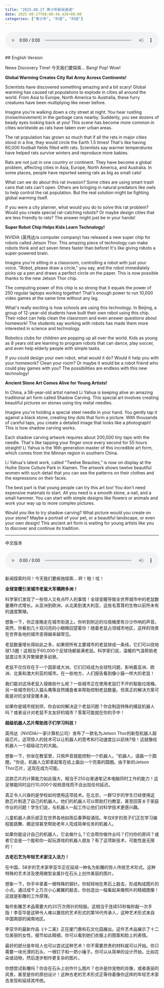 ```yaml
---
title: "2025.08.27 青少年新闻速递"
date: 2025-08-27T08:00:44.436+08:00
categories: ["青少年", "科普", "科技"]
---
```

<audio controls style="width: 100%; max-width: 900px; margin: 1.5em 0; display: block;">
<source src="/mp3/teen_news/20250827.en.wav" type="audio/wav">
</audio>
## English Version

News Discovery Time! 今天我们要探索...
Bang! Pop! Wow!

**Global Warming Creates City Rat Army Across Continents!**

Scientists have discovered something amazing and a bit scary! Global warming has caused rat populations to explode in cities all around the world. From Asia to Europe, North America to Australia, these furry creatures have been multiplying like never before.

Imagine you're walking down a city street at night. You hear rustling (noise/movement) in the garbage cans nearby. Suddenly, you see dozens of beady eyes looking back at you! This scene has become more common in cities worldwide as rats have taken over urban areas.

The rat population has grown so much that if all the rats in major cities stood in a line, they would circle the Earth 1.5 times! That's like having 60,000 football fields filled with rats. Scientists say warmer temperatures have helped rats survive winters and reproduce more babies.

Rats are not just in one country or continent. They have become a global problem, affecting cities in Asia, Europe, North America, and Australia. In some places, people have reported seeing rats as big as small cats!

What can we do about this rat invasion? Some cities are using smart trash cans that rats can't open. Others are bringing in natural predators like owls to help control the rat population. But the real solution might be fighting global warming itself.

If you were a city planner, what would you do to solve this rat problem? Would you create special rat-catching robots? Or maybe design cities that are less friendly to rats? The answer might just be in your hands!

**Super Robot Chip Helps Kids Learn Technology!**

NVIDIA (英伟达/a computer company) has released a new super chip for robots called Jetson Thor. This amazing piece of technology can make robots think and act seven times faster than before! It's like giving robots a super-powered brain.

Imagine you're sitting in a classroom, controlling a robot with just your voice. "Robot, please draw a circle," you say, and the robot immediately picks up a pen and draws a perfect circle on the paper. This is now possible thanks to the new Jetson Thor chip.

The computing power of this chip is so strong that it equals the power of 250 regular laptops working together! That's enough power to run 10,000 video games at the same time without any lag.

What's really exciting is how schools are using this technology. In Beijing, a group of 12-year-old students have built their own robot using this chip. Their robot can help clean the classroom and even answer questions about homework! The students say working with robots has made them more interested in science and technology.

Robotics clubs for children are popping up all over the world. Kids as young as 8 years old are learning to program robots that can dance, play soccer, and even help elderly people with simple tasks.

If you could design your own robot, what would it do? Would it help you with your homework? Clean your room? Or maybe it would be a robot friend who could play games with you? The possibilities are endless with this new technology!

**Ancient Stone Art Comes Alive for Young Artists!**

In China, a 58-year-old artist named Li Yahua is keeping alive an amazing traditional art form called Shadow Carving. This special art involves creating beautiful pictures on stones using tiny metal needles.

Imagine you're holding a special steel needle in your hand. You gently tap it against a black stone, creating tiny dots that form a picture. With thousands of careful taps, you create a detailed image that looks like a photograph! This is how shadow carving works.

Each shadow carving artwork requires about 200,000 tiny taps with the needle. That's like tapping your finger once every second for 55 hours straight! Li Yahua is the 16th generation master of this incredible art form, which comes from the Minnan region in southern China.

Li Yahua's latest work, called "Twelve Beauties," is now on display at the Huihe Stone Culture Park in Xiamen. The artwork shows twelve beautiful women with such detail that you can see the patterns on their clothes and the expressions on their faces.

The best part is that young people can try this art too! You don't need expensive materials to start. All you need is a smooth stone, a nail, and a small hammer. You can start with simple designs like flowers or animals and work your way up to more complex pictures.

Would you like to try shadow carving? What picture would you create on your stone? Maybe a portrait of your pet, or a beautiful landscape, or even your own design! This ancient art form is waiting for young artists like you to discover and continue its tradition.

---
中文版本
<audio controls style="width: 100%; max-width: 900px; margin: 1.5em 0; display: block;">
    <source src="/mp3/teen_news/20250827.cn.wav"
  type="audio/wav">
  </audio>

新闻探索时间！今天我们要疾驰探索...
砰！啪！哇！

**全球变暖引发城市老鼠大军横跨多洲！**

科学家们发现了一些惊人又有点吓人的事情！全球变暖导致全世界城市中的老鼠数量爆炸式增长。从亚洲到欧洲，从北美到澳大利亚，这些毛茸茸的生物以前所未有的速度繁殖。

想象一下，你正夜晚走在城市街道上。你听到附近的垃圾桶里有沙沙作响的声音。突然，你看到几十双闪亮的小眼睛回望着你！随着老鼠占领城市地区，这样的场景在世界各地的城市变得越来越常见。

老鼠数量增长得如此之多，如果把所有主要城市的老鼠排成一条线，它们可以绕地球1.5圈！这相当于60,000个足球场都装满老鼠。科学家们说，温暖的气温帮助老鼠度过冬天并繁殖更多幼崽。

老鼠不仅仅存在于一个国家或大洲。它们已经成为全球性问题，影响着亚洲、欧洲、北美和澳大利亚的城市。在一些地方，人们报告看到像小猫一样大的老鼠！

我们能对这场老鼠入侵做些什么呢？一些城市正在使用老鼠打不开的智能垃圾桶。另一些城市则引入猫头鹰等自然捕食者来帮助控制老鼠数量。但真正的解决方案可能是对抗全球变暖本身。

如果你是城市规划师，你会如何解决这个老鼠问题？你会制造特殊的捕鼠机器人吗？或者设计对老鼠不太友好的城市？答案可能就在你的手中！

**超级机器人芯片帮助孩子们学习科技！**

英伟达（NVIDIA/一家计算机公司）发布了一款名为Jetson Thor的新型机器人超级芯片。这项惊人的技术可以让机器人的思考和行动速度比以前快7倍！这就像给机器人一个超级动力的大脑。

想象一下，你坐在教室里，只用声音就能控制一个机器人。"机器人，请画一个圆圈，"你说，机器人立即拿起笔在纸上画出一个完美的圆圈。由于新的Jetson Thor芯片，这现在成为可能。

这款芯片的计算能力如此强大，相当于250台普通笔记本电脑同时工作的能力！这足够能同时运行10,000个视频游戏而不会出现任何延迟。

真正令人兴奋的是学校如何使用这项技术。在北京，一群12岁的学生已经使用这款芯片制造了自己的机器人。他们的机器人可以帮助打扫教室，甚至回答关于家庭作业的问题！学生们说，与机器人一起工作让他们对科学技术更感兴趣。

儿童机器人俱乐部正在世界各地如雨后春笋般涌现。年仅8岁的孩子们正在学习编程能跳舞、踢足球甚至帮助老年人完成简单任务的机器人。

如果你能设计自己的机器人，它会做什么？它会帮你做作业吗？打扫你的房间？或者它会是一个能和你一起玩游戏的机器人朋友？有了这项新技术，可能性是无限的！

**古老石艺为年轻艺术家注入活力！**

在中国，58岁的艺术家李亚华正在延续一种名为影雕的惊人传统艺术形式。这种特殊的艺术涉及使用微型金属针在石头上创作美丽的图片。

想象一下，你手中拿着一根特殊的钢针。你轻轻地在黑石上敲击，形成构成图片的小点。通过成千上万次小心翼翼的敲击，你创造出一幅看起来像照片的精细图像！这就是影雕的工作原理。

每件影雕艺术品需要大约20万次用针的轻敲。这相当于连续55秒每秒敲一次手指！李亚华是这种令人难以置信的艺术形式的第16代传承人，这种艺术形式来自中国南部的闽南地区。

李亚华的最新作品《十二美》正在厦门惠和石文化园展出。这件艺术品展示了十二位美丽的女性，细节如此精细，你可以看到她们衣服上的图案和脸上的表情。

最好的部分是年轻人也可以尝试这种艺术！你不需要昂贵的材料就可以开始。你只需要一块光滑的石头、一根钉子和一把小锤子。你可以从简单的设计开始，比如花朵或动物，然后逐步制作更复杂的图片。

你想尝试影雕吗？你会在石头上创作什么图片？也许是你宠物的肖像，或者美丽的风景，甚至是你的原创设计！这种古老的艺术形式正等待着像你这样的年轻艺术家去发现和延续其传统。